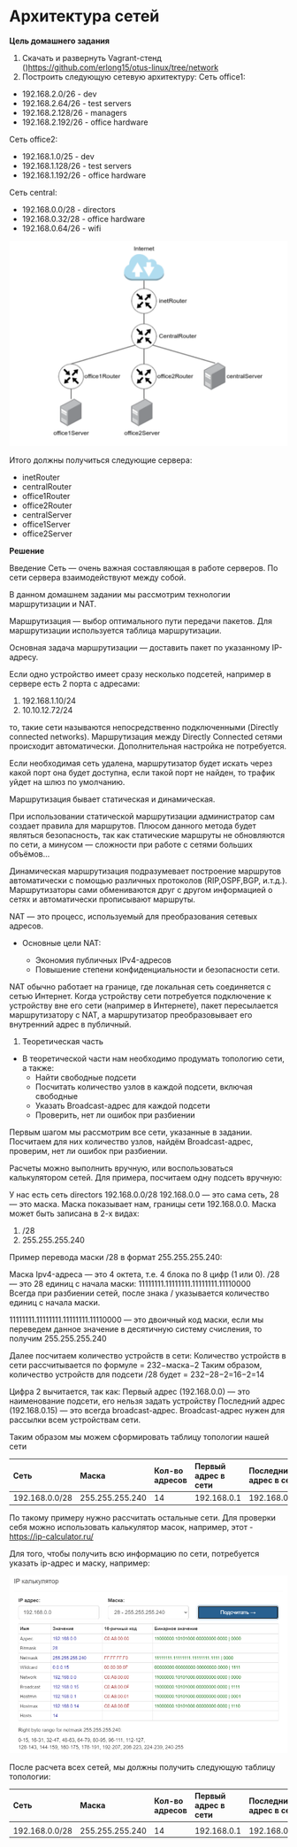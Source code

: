 # Архитектура сетей

**Цель домашнего задания**

1. Скачать и развернуть Vagrant-стенд ()https://github.com/erlong15/otus-linux/tree/network
2. Построить следующую сетевую архитектуру:
Сеть office1:
- 192.168.2.0/26      - dev
- 192.168.2.64/26     - test servers
- 192.168.2.128/26    - managers
- 192.168.2.192/26    - office hardware

Сеть office2:
- 192.168.1.0/25      - dev
- 192.168.1.128/26    - test servers
- 192.168.1.192/26    - office hardware

Сеть central:
- 192.168.0.0/28     - directors
- 192.168.0.32/28    - office hardware
- 192.168.0.64/26    - wifi

![Alt text](https://github.com/lettache/Otus-Administrator-Linux-Pro-Kryuchkov_VV/blob/master/labs/lab18/images/image.png)

Итого должны получиться следующие сервера:
- inetRouter
- centralRouter
- office1Router
- office2Router
- centralServer
- office1Server
- office2Server

**Решение**

Введение
Сеть — очень важная составляющая в работе серверов. По сети сервера взаимодействуют между собой. 

В данном домашнем задании мы рассмотрим технологии маршрутизации и NAT.

Маршрутизация — выбор оптимального пути передачи пакетов. Для маршрутизации используется таблица маршрутизации. 

Основная задача маршрутизации — доставить пакет по указанному IP-адресу. 

Если одно устройство имеет сразу несколько подсетей, например в сервере есть 2 порта с адресами:
1. 192.168.1.10/24
2. 10.10.12.72/24

то, такие сети называются непосредственно подключенными (Directly connected networks). Маршрутизация между Directly Connected сетями происходит автоматически. Дополнительная настройка не потребуется. 

Если необходимая сеть удалена, маршрутизатор будет искать через какой порт она будет доступна, если такой порт не найден, то трафик уйдет на шлюз по умолчанию. 

Маршрутизация бывает статическая и динамическая.

При использовании статической маршрутизации администратор сам создает правила для маршрутов. Плюсом данного метода будет являться безопасность, так как статические маршруты не обновляются по сети, а минусом — сложности при работе с сетями больших объёмов…

Динамическая маршрутизация подразумевает построение маршрутов автоматически с помощью различных протоколов (RIP,OSPF,BGP, и.т.д.). Маршрутизаторы сами обмениваются друг с другом информацией о сетях и автоматически прописывают маршруты.

NAT — это процесс, используемый для преобразования сетевых адресов. 

* Основные цели NAT:

    * Экономия публичных IPv4-адресов 
    * Повышение степени конфиденциальности и безопасности сети. 

NAT обычно работает на границе, где локальная сеть соединяется с сетью Интернет. Когда устройству сети потребуется подключение к устройству вне его сети (например в Интернете), пакет пересылается маршрутизатору с NAT, а маршрутизатор преобразовывает его внутренний адрес в публичный.

1. Теоретическая часть

* В теоретической части нам необходимо продумать топологию сети, а также:
    * Найти свободные подсети
    * Посчитать количество узлов в каждой подсети, включая свободные
    * Указать Broadcast-адрес для каждой подсети
    * Проверить, нет ли ошибок при разбиении

Первым шагом мы рассмотрим все сети, указанные в задании. Посчитаем для них количество узлов, найдём Broadcast-адрес, проверим, нет ли ошибок при разбиении.

Расчеты можно выполнить вручную, или воспользоваться калькулятором сетей. Для примера, посчитаем одну подсеть вручную:

У нас есть сеть directors 192.168.0.0/28
192.168.0.0 — это сама сеть, 28 — это маска. Маска показывает нам, границы сети 192.168.0.0. Маска может быть записана в 2-х видах: 
1) /28
2) 255.255.255.240

Пример перевода маски /28 в формат 255.255.255.240:

Маска Ipv4-адреса — это 4 октета, т.е. 4 блока по 8 цифр (1 или 0). 
/28 — это 28 единиц с начала маски: 11111111.11111111.11111111.11110000  
Всегда при разбиении сетей, после знака / указывается количество единиц с начала маски.

11111111.11111111.11111111.11110000 — это двоичный код маски, если мы переведем данное значение в десятичную систему счисления, то получим 255.255.255.240

Далее посчитаем количество устройств в сети: 
Количество устройств в сети рассчитывается по формуле = 232−маска−2
Таким образом, количество устройств для подсети /28 будет = 232−28−2=16−2=14

Цифра 2 вычитается, так как:
Первый адрес (192.168.0.0) — это наименование подсети, его нельзя задать устройству
Последний адрес (192.168.0.15) — это всегда broadcast-адрес. Broadcast-адрес нужен для рассылки всем устройствам сети. 

Таким образом мы можем сформировать таблицу топологии нашей сети

| Сеть          | Маска              | Кол-во адресов        | Первый адрес в сети| Последний адрес в сети | Broadcast — адрес      |
| :-------------|:------------------ | :---------------------|:-------------------|:-----------------------| :----------------------|
| 192.168.0.0/28| 255.255.255.240    | 14                    | 192.168.0.1        | 192.168.0.14           | 192.168.0.15           |

По такому примеру нужно рассчитать остальные сети. Для проверки себя можно использовать калькулятор масок, например, этот - https://ip-calculator.ru/ 

Для того, чтобы получить всю информацию по сети, потребуется указать ip-адрес и маску, например:

![Alt text](image-1.png)

После расчета всех сетей, мы должны получить следующую таблицу топологии:

| Сеть          | Маска              | Кол-во адресов        | Первый адрес в сети| Последний адрес в сети | Broadcast — адрес      |
| :-------------|:------------------ | :---------------------|:-------------------|:-----------------------| :----------------------|
|                                                                                                                                   |
| 192.168.0.0/28| 255.255.255.240    | 14                    | 192.168.0.1        | 192.168.0.14           | 192.168.0.15           |

























